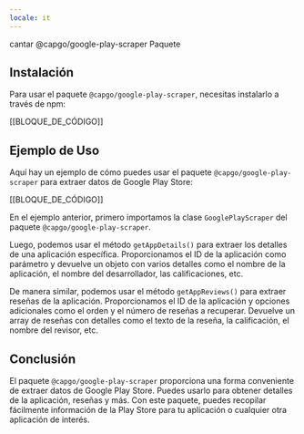 ```yaml
---
locale: it
---
```


cantar @capgo/google-play-scraper Paquete

## Instalación

Para usar el paquete `@capgo/google-play-scraper`, necesitas instalarlo a través de npm:

[[BLOQUE_DE_CÓDIGO]]

## Ejemplo de Uso

Aquí hay un ejemplo de cómo puedes usar el paquete `@capgo/google-play-scraper` para extraer datos de Google Play Store:

[[BLOQUE_DE_CÓDIGO]]

En el ejemplo anterior, primero importamos la clase `GooglePlayScraper` del paquete `@capgo/google-play-scraper`.

Luego, podemos usar el método `getAppDetails()` para extraer los detalles de una aplicación específica. Proporcionamos el ID de la aplicación como parámetro y devuelve un objeto con varios detalles como el nombre de la aplicación, el nombre del desarrollador, las calificaciones, etc.

De manera similar, podemos usar el método `getAppReviews()` para extraer reseñas de la aplicación. Proporcionamos el ID de la aplicación y opciones adicionales como el orden y el número de reseñas a recuperar. Devuelve un array de reseñas con detalles como el texto de la reseña, la calificación, el nombre del revisor, etc.

## Conclusión

El paquete `@capgo/google-play-scraper` proporciona una forma conveniente de extraer datos de Google Play Store. Puedes usarlo para obtener detalles de la aplicación, reseñas y más. Con este paquete, puedes recopilar fácilmente información de la Play Store para tu aplicación o cualquier otra aplicación de interés.
